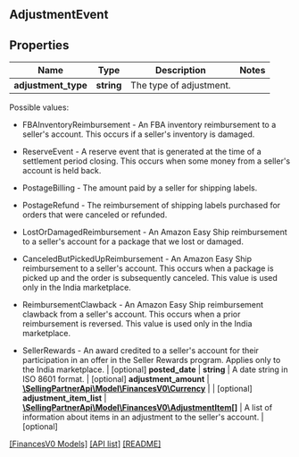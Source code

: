 ## AdjustmentEvent

## Properties

Name | Type | Description | Notes
------------ | ------------- | ------------- | -------------
**adjustment_type** | **string** | The type of adjustment.

Possible values:

* FBAInventoryReimbursement - An FBA inventory reimbursement to a seller's account. This occurs if a seller's inventory is damaged.

* ReserveEvent - A reserve event that is generated at the time of a settlement period closing. This occurs when some money from a seller's account is held back.

* PostageBilling - The amount paid by a seller for shipping labels.

* PostageRefund - The reimbursement of shipping labels purchased for orders that were canceled or refunded.

* LostOrDamagedReimbursement - An Amazon Easy Ship reimbursement to a seller's account for a package that we lost or damaged.

* CanceledButPickedUpReimbursement - An Amazon Easy Ship reimbursement to a seller's account. This occurs when a package is picked up and the order is subsequently canceled. This value is used only in the India marketplace.

* ReimbursementClawback - An Amazon Easy Ship reimbursement clawback from a seller's account. This occurs when a prior reimbursement is reversed. This value is used only in the India marketplace.

* SellerRewards - An award credited to a seller's account for their participation in an offer in the Seller Rewards program. Applies only to the India marketplace. | [optional]
**posted_date** | **string** | A date string in ISO 8601 format. | [optional]
**adjustment_amount** | [**\SellingPartnerApi\Model\FinancesV0\Currency**](Currency.md) |  | [optional]
**adjustment_item_list** | [**\SellingPartnerApi\Model\FinancesV0\AdjustmentItem[]**](AdjustmentItem.md) | A list of information about items in an adjustment to the seller's account. | [optional]

[[FinancesV0 Models]](../) [[API list]](../../Api) [[README]](../../../README.md)
